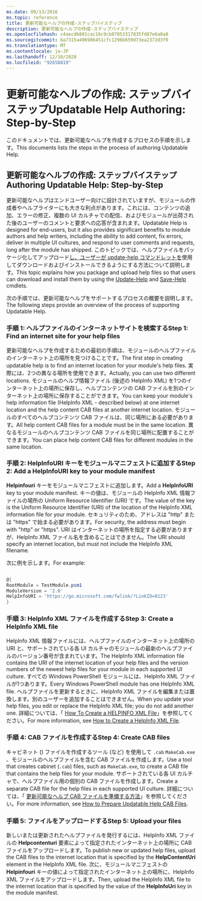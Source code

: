 ```yaml
---
ms.date: 09/13/2016
ms.topic: reference
title: 更新可能なヘルプの作成-ステップバイステップ
description: 更新可能なヘルプの作成-ステップバイステップ
ms.openlocfilehash: c4aecdb801cac16c9cb07853317835fd87e6a0a8
ms.sourcegitcommit: ba7315a496986451cfc1296b659d73ea2373d3f0
ms.translationtype: MT
ms.contentlocale: ja-JP
ms.lasthandoff: 12/10/2020
ms.locfileid: "92658819"
---
```

# <a name="updatable-help-authoring-step-by-step"></a><span data-ttu-id="71899-103">更新可能なヘルプの作成: ステップバイステップ</span><span class="sxs-lookup"><span data-stu-id="71899-103">Updatable Help Authoring: Step-by-Step</span></span>

<span data-ttu-id="71899-104">このドキュメントでは、更新可能なヘルプを作成するプロセスの手順を示します。</span><span class="sxs-lookup"><span data-stu-id="71899-104">This documents lists the steps in the process of authoring Updatable Help.</span></span>

## <a name="authoring-updatable-help-step-by-step"></a><span data-ttu-id="71899-105">更新可能なヘルプの作成: ステップバイステップ</span><span class="sxs-lookup"><span data-stu-id="71899-105">Authoring Updatable Help: Step-by-Step</span></span>

<span data-ttu-id="71899-106">更新可能なヘルプはエンドユーザー向けに設計されていますが、モジュールの作成者やヘルプライターにも大きな利点があります。これには、コンテンツの追加、エラーの修正、複数の UI カルチャでの配信、およびモジュールが出荷された後のユーザーのコメントと要求への応答が含まれます。</span><span class="sxs-lookup"><span data-stu-id="71899-106">Updatable Help is designed for end-users, but it also provides significant benefits to module authors and help writers, including the ability to add content, fix errors, deliver in multiple UI cultures, and respond to user comments and requests, long after the module has shipped.</span></span> <span data-ttu-id="71899-107">このトピックでは、ヘルプファイルをパッケージ化してアップロード[し、ユーザーが update-help コマンド](/powershell/module/Microsoft.PowerShell.Core/Update-Help)[レットを](/powershell/module/Microsoft.PowerShell.Core/Save-Help)使用してダウンロードおよびインストールできるようにする方法について説明します。</span><span class="sxs-lookup"><span data-stu-id="71899-107">This topic explains how you package and upload help files so that users can download and install them by using the [Update-Help](/powershell/module/Microsoft.PowerShell.Core/Update-Help) and [Save-Help](/powershell/module/Microsoft.PowerShell.Core/Save-Help) cmdlets.</span></span>

<span data-ttu-id="71899-108">次の手順では、更新可能なヘルプをサポートするプロセスの概要を説明します。</span><span class="sxs-lookup"><span data-stu-id="71899-108">The following steps provide an overview of the process of supporting Updatable Help.</span></span>

### <a name="step-1-find-an-internet-site-for-your-help-files"></a><span data-ttu-id="71899-109">手順 1: ヘルプファイルのインターネットサイトを検索する</span><span class="sxs-lookup"><span data-stu-id="71899-109">Step 1: Find an internet site for your help files</span></span>

<span data-ttu-id="71899-110">更新可能なヘルプを作成するための最初の手順は、モジュールのヘルプファイルのインターネット上の場所を見つけることです。</span><span class="sxs-lookup"><span data-stu-id="71899-110">The first step in creating updatable help is to find an internet location for your module's help files.</span></span> <span data-ttu-id="71899-111">実際には、2つの異なる場所を使用できます。</span><span class="sxs-lookup"><span data-stu-id="71899-111">Actually, you can use two different locations.</span></span> <span data-ttu-id="71899-112">モジュールのヘルプ情報ファイル (後述の HelpInfo XML) を1つのインターネット上の場所に保存し、ヘルプコンテンツの CAB ファイルを別のインターネット上の場所に保存することができます。</span><span class="sxs-lookup"><span data-stu-id="71899-112">You can keep your module's help information file (HelpInfo XML - described below) at one internet location and the help content CAB files at another internet location.</span></span> <span data-ttu-id="71899-113">モジュールのすべてのヘルプコンテンツ CAB ファイルは、同じ場所にある必要があります。</span><span class="sxs-lookup"><span data-stu-id="71899-113">All help content CAB files for a module must be in the same location.</span></span> <span data-ttu-id="71899-114">異なるモジュールのヘルプコンテンツ CAB ファイルを同じ場所に配置することができます。</span><span class="sxs-lookup"><span data-stu-id="71899-114">You can place help content CAB files for different modules in the same location.</span></span>

### <a name="step-2-add-a-helpinfouri-key-to-your-module-manifest"></a><span data-ttu-id="71899-115">手順 2: HelpInfoURI キーをモジュールマニフェストに追加する</span><span class="sxs-lookup"><span data-stu-id="71899-115">Step 2: Add a HelpInfoURI key to your module manifest</span></span>

<span data-ttu-id="71899-116">**Helpinfouri** キーをモジュールマニフェストに追加します。</span><span class="sxs-lookup"><span data-stu-id="71899-116">Add a **HelpInfoURI** key to your module manifest.</span></span> <span data-ttu-id="71899-117">キーの値は、モジュールの HelpInfo XML 情報ファイルの場所の Uniform Resource Identifier (URI) です。</span><span class="sxs-lookup"><span data-stu-id="71899-117">The value of the key is the Uniform Resource Identifier (URI) of the location of the HelpInfo XML information file for your module.</span></span> <span data-ttu-id="71899-118">セキュリティのため、アドレスは "http" または "https" で始まる必要があります。</span><span class="sxs-lookup"><span data-stu-id="71899-118">For security, the address must begin with "http" or "https".</span></span> <span data-ttu-id="71899-119">URI はインターネットの場所を指定する必要がありますが、HelpInfo XML ファイル名を含めることはできません。</span><span class="sxs-lookup"><span data-stu-id="71899-119">The URI should specify an internet location, but must not include the HelpInfo XML filename.</span></span>

<span data-ttu-id="71899-120">次に例を示します。</span><span class="sxs-lookup"><span data-stu-id="71899-120">For example:</span></span>

```powershell

@{
RootModule = TestModule.psm1
ModuleVersion = '2.0'
HelpInfoURI = 'https://go.microsoft.com/fwlink/?LinkID=0123'
}
```

### <a name="step-3-create-a-helpinfo-xml-file"></a><span data-ttu-id="71899-121">手順 3: HelpInfo XML ファイルを作成する</span><span class="sxs-lookup"><span data-stu-id="71899-121">Step 3: Create a HelpInfo XML file</span></span>

<span data-ttu-id="71899-122">HelpInfo XML 情報ファイルには、ヘルプファイルのインターネット上の場所の URI と、サポートされている各 UI カルチャのモジュールの最新のヘルプファイルのバージョン番号が含まれています。</span><span class="sxs-lookup"><span data-stu-id="71899-122">The HelpInfo XML information file contains the URI of the internet location of your help files and the version numbers of the newest help files for your module in each supported UI culture.</span></span> <span data-ttu-id="71899-123">すべての Windows PowerShell モジュールには、HelpInfo XML ファイルが1つあります。</span><span class="sxs-lookup"><span data-stu-id="71899-123">Every Windows PowerShell module has one HelpInfo XML file.</span></span> <span data-ttu-id="71899-124">ヘルプファイルを更新するときに、HelpInfo XML ファイルを編集または置換します。別のユーザーを追加することはできません。</span><span class="sxs-lookup"><span data-stu-id="71899-124">When you update your help files, you edit or replace the HelpInfo XML file; you do not add another one.</span></span> <span data-ttu-id="71899-125">詳細については、「 [How To Create a HELPINFO XML File](./how-to-create-a-helpinfo-xml-file.md)」を参照してください。</span><span class="sxs-lookup"><span data-stu-id="71899-125">For more information, see [How to Create a HelpInfo XML File](./how-to-create-a-helpinfo-xml-file.md).</span></span>

### <a name="step-4-create-cab-files"></a><span data-ttu-id="71899-126">手順 4: CAB ファイルを作成する</span><span class="sxs-lookup"><span data-stu-id="71899-126">Step 4: Create CAB files</span></span>

<span data-ttu-id="71899-127">キャビネット () ファイルを作成するツール (など) を使用して `.cab` `MakeCab.exe` 、モジュールのヘルプファイルを含む CAB ファイルを作成します。</span><span class="sxs-lookup"><span data-stu-id="71899-127">Use a tool that creates cabinet (`.cab`) files, such as `MakeCab.exe`, to create a CAB file that contains the help files for your module.</span></span> <span data-ttu-id="71899-128">サポートされている各 UI カルチャで、ヘルプファイル用の個別の CAB ファイルを作成します。</span><span class="sxs-lookup"><span data-stu-id="71899-128">Create a separate CAB file for the help files in each supported UI culture.</span></span> <span data-ttu-id="71899-129">詳細については、「 [更新可能なヘルプ CAB ファイルを準備する方法](./how-to-prepare-updatable-help-cab-files.md)」を参照してください。</span><span class="sxs-lookup"><span data-stu-id="71899-129">For more information, see [How to Prepare Updatable Help CAB Files](./how-to-prepare-updatable-help-cab-files.md).</span></span>

### <a name="step-5-upload-your-files"></a><span data-ttu-id="71899-130">手順 5: ファイルをアップロードする</span><span class="sxs-lookup"><span data-stu-id="71899-130">Step 5: Upload your files</span></span>

<span data-ttu-id="71899-131">新しいまたは更新されたヘルプファイルを発行するには、HelpInfo XML ファイルの **Helpcontenturi** 要素によって指定されたインターネット上の場所に CAB ファイルをアップロードします。</span><span class="sxs-lookup"><span data-stu-id="71899-131">To publish new or updated help files, upload the CAB files to the internet location that is specified by the **HelpContentUri** element in the HelpInfo XML file.</span></span> <span data-ttu-id="71899-132">次に、モジュールマニフェストの **Helpinfouri** キーの値によって指定されたインターネット上の場所に、HelpInfo XML ファイルをアップロードします。</span><span class="sxs-lookup"><span data-stu-id="71899-132">Then, upload the HelpInfo XML file to the internet location that is specified by the value of the **HelpInfoUri** key in the module manifest.</span></span>
